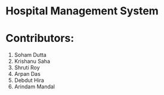 # Hospital Management System

# Contributors:
1. Soham Dutta
2. Krishanu Saha
3. Shruti Roy
4. Arpan Das
5. Debdut Hira
6. Arindam Mandal
